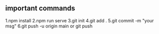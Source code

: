 ## important commands

1.npm install
2.npm run serve
3.git init
4.git add .
5.git commit -m "your msg"
6.git push -u origin main or git push
